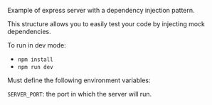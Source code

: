 Example of express server with a dependency injection pattern.

This structure allows you to easily test your code by injecting mock dependencies.

To run in dev mode:
 - `npm install`
 - `npm run dev`

Must define the following environment variables:

`SERVER_PORT`: the port in which the server will run.
